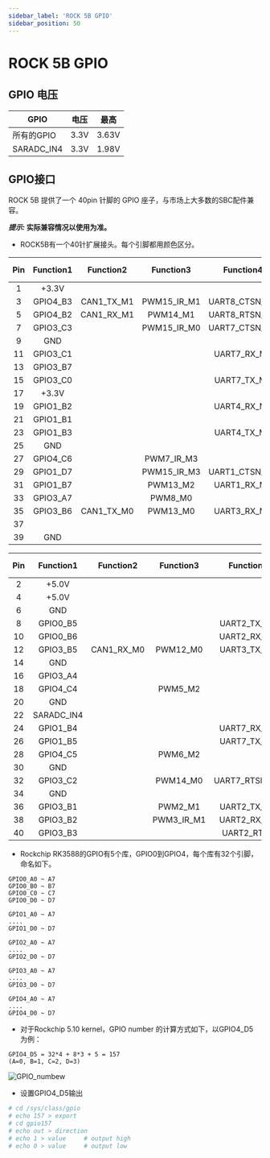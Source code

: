 ```yaml
---
sidebar_label: 'ROCK 5B GPIO'
sidebar_position: 50
---
```



# ROCK 5B GPIO

## GPIO 电压

| GPIO       | 电压 | 最高 |
| ---------- | ------------- | --------- |
| 所有的GPIO   | 3.3V          | 3.63V     |
| SARADC_IN4 | 3.3V          | 1.98V     |  

## GPIO接口

ROCK 5B 提供了一个 40pin 针脚的 GPIO 座子，与市场上大多数的SBC配件兼容。

**_提示:_ 实际兼容情况以使用为准。**

- ROCK5B有一个40针扩展接头。每个引脚都用颜色区分。

| Pin | Function1 | Function2  | Function3   | Function4      | Function5   | Function6    | Function7    | Function8   | GPIO number  |
|:---:|:---------:|:----------:|:-----------:|:--------------:|:-----------:|:------------:|:------------:|:-----------:|:------------:|
| 1   | +3.3V     |            |             |                |             |              |              |             |              |
| 3   | GPIO4_B3  | CAN1_TX_M1 | PWM15_IR_M1 |  UART8_CTSN_M0 | I2C7_SDA_M3 | I2S1_SDO2_M0 |              |             | 139          |
| 5   | GPIO4_B2  | CAN1_RX_M1 | PWM14_M1    | UART8_RTSN_M0  | I2C7_SCL_M3 | I2S1_SDO1_M0 |              |             | 138          |
| 7   | GPIO3_C3  |            | PWM15_IR_M0 | UART7_CTSN_M1  | I2C8_SDA_M4 |              | SPI1_CS1_M1  |             | 115          |
| 9   | GND       |            |             |                |             |              |              |             |              |
| 11  | GPIO3_C1  |            |             | UART7_RX_M1    |             |              | SPI1_CLK_M1  |             | 113          |
| 13  | GPIO3_B7  |            |             |                | I2C3_SCL_M1 |              | SPI1_MOSI_M1 |             | 111          |
| 15  | GPIO3_C0  |            |             | UART7_TX_M1    | I2C3_SDA_M1 |              | SPI1_MISO_M1 |             | 112          |
| 17  | +3.3V     |            |             |                |             |              |              |             |              |
| 19  | GPIO1_B2  |            |             | UART4_RX_M2    |             |              | SPI0_MOSI_M2 |             | 42           |
| 21  | GPIO1_B1  |            |             |                |             |              | SPI0_MISO_M2 |             | 41           |
| 23  | GPIO1_B3  |            |             |  UART4_TX_M2   |             |              |  SPI0_CLK_M2 |             | 43           |
| 25  | GND       |            |             |                |             |              |              |             |              |
| 27  | GPIO4_C6  |            | PWM7_IR_M3  |                | I2C0_SDA_M1 |              | SPI3_CLK_M0  |             | 150          |
| 29  | GPIO1_D7  |            | PWM15_IR_M3 | UART1_CTSN_M1  |             |              |              |             | 63           |
| 31  | GPIO1_B7  |            | PWM13_M2    | UART1_RX_M1    |             |              |              | SPDIF_TX_M0 | 47           |
| 33  | GPIO3_A7  |            | PWM8_M0     |                |             |              |              |             | 103          |
| 35  | GPIO3_B6  | CAN1_TX_M0 | PWM13_M0    | UART3_RX_M1    |             | I2S2_LRCK_M1 |              |             | 110          |
| 37  |           |            |             |                |             |              |              |             |              |
| 39  | GND       |            |             |                |             |              |              |             |              |

| Pin | Function1  | Function2  | Function3  | Function4     | Function5   | Function6    | Function7    | Function8 | GPIO number  |
|:---:|:----------:|:----------:|:----------:|:-------------:|:-----------:|:------------:|:------------:|:---------:|:------------:|
| 2   | +5.0V      |            |            |               |             |              |              |           |              |
| 4   | +5.0V      |            |            |               |             |              |              |           |              |
| 6   | GND        |            |            |               |             |              |              |           |              |
| 8   | GPIO0_B5   |            |            | UART2_TX_M0   | I2C1_SCL_M0 | I2S1_MCLK_M1 |              |           | 13           |
| 10  | GPIO0_B6   |            |            | UART2_RX_M0   | I2C1_SDA_M0 | I2S1_SCLK_M1 |              |           | 14           |
| 12  | GPIO3_B5   | CAN1_RX_M0 | PWM12_M0   | UART3_TX_M1   |             | I2S2_SCLK_M1 |              |           | 109          |
| 14  | GND        |            |            |               |             |              |              |           |              |
| 16  | GPIO3_A4   |            |            |               |             |              |              |           | 100          |
| 18  | GPIO4_C4   |            | PWM5_M2    |               |             |              | SPI3_MISO_M0 |           | 148          |
| 20  | GND        |            |            |               |             |              |              |           |              |
| 22  | SARADC_IN4 |            |            |               |             |              |              |           |              |
| 24  | GPIO1_B4   |            |            | UART7_RX_M2   |             |              | SPI0_CS0_M2  |           | 44           |
| 26  | GPIO1_B5   |            |            | UART7_TX_M2   |             |              | SPI0_CS1_M2  |           | 45           |
| 28  | GPIO4_C5   |            | PWM6_M2    |               | I2C0_SCL_M1 |              | SPI3_MOSI_M0 |           | 149          |
| 30  | GND        |            |            |               |             |              |              |           |              |
| 32  | GPIO3_C2   |            | PWM14_M0   | UART7_RTSN_M1 | I2C8_SCL_M4 |              | SPI1_CS0_M1  |           | 114          |
| 34  | GND        |            |            |               |             |              |              |           |              |
| 36  | GPIO3_B1   |            | PWM2_M1    | UART2_TX_M2   |             |              |              |           | 105          |
| 38  | GPIO3_B2   |            | PWM3_IR_M1 | UART2_RX_M2   |             | I2S2_SDI_M1  |              |           | 106          |
| 40  | GPIO3_B3   |            |            | UART2_RTSN    |             | I2S2_SDO_M1  |              |           | 107          |


- Rockchip RK3588的GPIO有5个库，GPIO0到GPIO4，每个库有32个引脚，命名如下。

```
GPIO0_A0 ~ A7 
GPIO0_B0 ~ B7
GPIO0_C0 ~ C7
GPIO0_D0 ~ D7
   
GPIO1_A0 ~ A7
....
GPIO1_D0 ~ D7
```
```
GPIO2_A0 ~ A7
....
GPIO2_D0 ~ D7
```
```
GPIO3_A0 ~ A7
....
GPIO3_D0 ~ D7
```
```
GPIO4_A0 ~ A7
....
GPIO4_D0 ~ D7
```

- 对于Rockchip 5.10 kernel，GPIO number 的计算方式如下，以GPIO4_D5 为例：

```
GPIO4_D5 = 32*4 + 8*3 + 5 = 157
(A=0, B=1, C=2, D=3)
```

![GPIO_numbew](/zh/img/accessories/Gpio_number.png)

- 设置GPIO4_D5输出
```bash
# cd /sys/class/gpio
# echo 157 > export
# cd gpio157
# echo out > direction
# echo 1 > value     # output high
# echo 0 > value     # output low
```